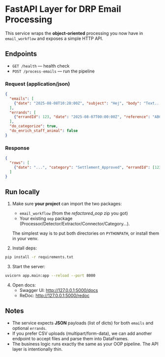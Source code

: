 # FastAPI Layer for DRP Email Processing

This service wraps the **object-oriented** processing you now have in `email_workflow` and exposes a simple HTTP API.

## Endpoints

- `GET /health` — health check
- `POST /process-emails` — run the pipeline

### Request (application/json)

```json
{
  "emails": [
    {"date": "2025-08-08T10:20:00Z", "subject": "Hej", "body": "Text...", "sender": "a@b.com"}
  ],
  "errands": [
    {"errandId": 123, "date": "2025-08-07T00:00:00Z", "reference": "ABC123"}
  ],
  "do_categorize": true,
  "do_enrich_staff_animal": false
}
```

### Response

```json
{
  "rows": [
    {"date": "...", "category": "Settlement_Approved", "errandId": [123], "...": "..."}
  ]
}
```

## Run locally

1. Make sure **your project** can import the two packages:
   - `email_workflow` (from the *refactored_oop* zip you got)
   - Your existing `oop` package (Processor/Detector/Extractor/Connector/Category…).

   The simplest way is to put both directories on `PYTHONPATH`, or install them in your venv.

2. Install deps:

```bash
pip install -r requirements.txt
```

3. Start the server:

```bash
uvicorn app.main:app --reload --port 8000
```

4. Open docs:
   - Swagger UI: http://127.0.0.1:5000/docs
   - ReDoc: http://127.0.0.1:5000/redoc

## Notes

- The service expects **JSON** payloads (list of dicts) for both `emails` and optional `errands`.
- If you prefer CSV uploads (multipart/form-data), we can add another endpoint to accept files and parse them into DataFrames.
- The business logic runs exactly the same as your OOP pipeline. The API layer is intentionally thin.
